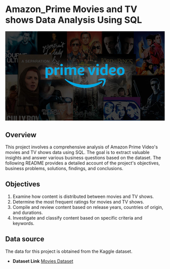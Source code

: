 # Amazon_Prime Movies and TV shows Data Analysis Using SQL
![Prime Logo](https://github.com/MyDataAnaAnalysis/prime_sql_project/blob/main/prime_img)

## Overview
This project involves a comprehensive analysis of Amazon Prime Video's movies and TV shows data using SQL. The goal is to extract valuable insights and answer various business questions based on the dataset. The following README provides a detailed account of the project's objectives, business problems, solutions, findings, and conclusions.

## Objectives
 1. Examine how content is distributed between movies and TV shows.
 2. Determine the most frequent ratings for movies and TV shows.
 3. Compile and review content based on release years, countries of origin, and durations.
 4. Investigate and classify content based on specific criteria and keywords.

## Data source
The data for this project is obtained from the Kaggle dataset.

- **Dataset Link** [Movies Dataset](https://www.kaggle.com/datasets/shivamb/amazon-prime-movies-and-tv-shows)


